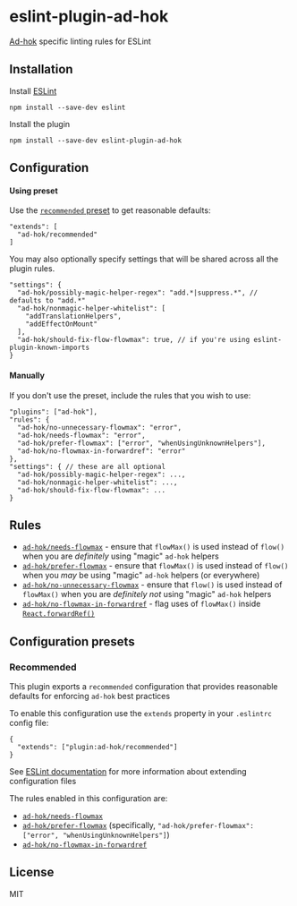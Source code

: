 # eslint-plugin-ad-hok
[Ad-hok](https://www.github.com/helixbass/ad-hok) specific linting rules for ESLint

## Installation
Install [ESLint](https://www.github.com/eslint/eslint)
```
npm install --save-dev eslint
```

Install the plugin
```
npm install --save-dev eslint-plugin-ad-hok
```

## Configuration

#### Using preset

Use the [`recommended` preset](#recommended) to get reasonable defaults:
```
"extends": [
  "ad-hok/recommended"
]
```
You may also optionally specify settings that will be shared across all the plugin rules.
```
"settings": {
  "ad-hok/possibly-magic-helper-regex": "add.*|suppress.*", // defaults to "add.*"
  "ad-hok/nonmagic-helper-whitelist": [
    "addTranslationHelpers",
    "addEffectOnMount"
  ],
  "ad-hok/should-fix-flow-flowmax": true, // if you're using eslint-plugin-known-imports
}
```

#### Manually

If you don't use the preset, include the rules that you wish to use:
```
"plugins": ["ad-hok"],
"rules": {
  "ad-hok/no-unnecessary-flowmax": "error",
  "ad-hok/needs-flowmax": "error",
  "ad-hok/prefer-flowmax": ["error", "whenUsingUnknownHelpers"],
  "ad-hok/no-flowmax-in-forwardref": "error"
},
"settings": { // these are all optional
  "ad-hok/possibly-magic-helper-regex": ...,
  "ad-hok/nonmagic-helper-whitelist": ...,
  "ad-hok/should-fix-flow-flowmax": ...
}
```

## Rules

* [`ad-hok/needs-flowmax`](./docs/rules/needs-flowmax.md) - ensure that `flowMax()` is used instead of `flow()` when you are *definitely* using "magic" `ad-hok` helpers
* [`ad-hok/prefer-flowmax`](./docs/rules/prefer-flowmax.md) - ensure that `flowMax()` is used instead of `flow()` when you *may* be using "magic" `ad-hok` helpers (or everywhere)
* [`ad-hok/no-unnecessary-flowmax`](./docs/rules/no-unnecessary-flowmax.md) - ensure that `flow()` is used instead of `flowMax()` when you are *definitely not* using "magic" `ad-hok` helpers
* [`ad-hok/no-flowmax-in-forwardref`](./docs/rules/no-flowmax-in-forwardref.md) - flag uses of `flowMax()` inside [`React.forwardRef()`](https://reactjs.org/docs/forwarding-refs.html)

## Configuration presets

### Recommended

This plugin exports a `recommended` configuration that provides reasonable defaults for enforcing `ad-hok` best practices

To enable this configuration use the `extends` property in your `.eslintrc` config file:
```
{
  "extends": ["plugin:ad-hok/recommended"]
}
```
See [ESLint documentation](http://eslint.org/docs/user-guide/configuring#extending-configuration-files) for more information about extending configuration files

The rules enabled in this configuration are:

* [`ad-hok/needs-flowmax`](./docs/rules/needs-flowmax.md)
* [`ad-hok/prefer-flowmax`](./docs/rules/prefer-flowmax.md) (specifically, `"ad-hok/prefer-flowmax": ["error", "whenUsingUnknownHelpers"]`)
* [`ad-hok/no-flowmax-in-forwardref`](./docs/rules/no-flowmax-in-forwardref.md)

## License

MIT
